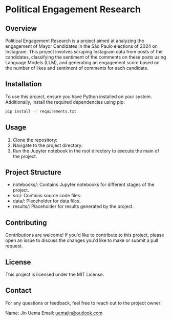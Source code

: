 # Political Engagement Research

## Overview

Political Engagement Research is a project aimed at analyzing the engagement of Mayor Candidates in the São Paulo elections of 2024 on Instagram. This project involves scraping Instagram data from posts of the candidates, classifying the sentiment of the comments on these posts using Language Models (LLM), and generating an engagement score based on the number of likes and sentiment of comments for each candidate.

## Installation

To use this project, ensure you have Python installed on your system. Additionally, install the required dependencies using pip:

```bash
pip install -r requirements.txt
```

## Usage

1. Clone the repository:
2. Navigate to the project directory:
3. Run the Jupyter notebook in the root directory to execute the main of the project.

## Project Structure

- notebooks/: Contains Jupyter notebooks for different stages of the project.
- src/: Contains source code files.
- data/: Placeholder for data files.
- results/: Placeholder for results generated by the project.

## Contributing

Contributions are welcome! If you'd like to contribute to this project, please open an issue to discuss the changes you'd like to make or submit a pull request.

## License

This project is licensed under the MIT License.

## Contact

For any questions or feedback, feel free to reach out to the project owner:

Name: Jin Uema
Email: uemajin@outlook.com